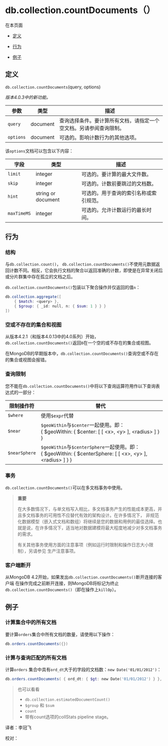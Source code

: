 # [ ](#)db.collection.countDocuments（）

[]()

在本页面

*   [定义](#definition)

*   [行为](#behavior)

*   [例子](#examples)

## <span id="definition">定义</span>

`db.collection.countDocuments`(query, options)

*版本4.0.3中的新功能。*

| 参数      | 类型     | 描述                                                         |
| --------- | -------- | ------------------------------------------------------------ |
| `query`   | document | 查询选择条件。要计算所有文档，请指定一个空文档。另请参阅查询限制。 |
| `options` | document | 可选的。影响计数行为的其他选项。                             |

该`options`文档可以包含以下内容：

| 字段        | 类型               | 描述                                   |
| ----------- | ------------------ | -------------------------------------- |
| `limit`     | integer            | 可选的。要计算的最大文件数。           |
| `skip`      | integer            | 可选的。计数前要跳过的文档数。         |
| `hint`      | string or document | 可选的。用于查询的索引名称或索引规范。 |
| `maxTimeMS` | integer            | 可选的。允许计数运行的最长时间。       |

## <span id="behavior">行为</span>

### 结构

与`db.collection.count()`， `db.collection.countDocuments()`不使用元数据返回计数不同。相反，它会执行文档的聚合以返回准确的计数，即使是在异常关闭后或分片群集中存在孤立的文档之后。

`db.collection.countDocuments()`包装以下聚合操作并仅返回的值`n`：

```powershell
db.collection.aggregate([
    { $match: <query> },
    { $group: { _id: null, n: { $sum: 1 } } }
])
```

### 空或不存在的集合和视图

从版本4.2.1（和版本4.0.13中的4.0系列）开始， `db.collection.countDocuments()`返回`0`在一个空的或不存在的集合或视图。

在MongoDB的早期版本中，`db.collection.countDocuments()`查询空或不存在的集合或视图会报错。

### 查询限制

您不能在`db.collection.countDocuments()`中将以下查询运算符用作以下查询表达式的一部分：

| 限制操作符    | 替代                                                         |
| ------------- | ------------------------------------------------------------ |
| `$where`      | 使用`$expr`代替                                              |
| `$near`       | `$geoWithin`与`$center`一起使用。即：<br />{ $geoWithin: { $center: [ [ &lt;x&gt;, &lt;y&gt; ], &lt;radius&gt; ] } } |
| `$nearSphere` | `$geoWithin`与`$centerSphere`一起使用。即：<br />{ $geoWithin: { $centerSphere: [ [ &lt;x&gt;, &lt;y&gt; ], &lt;radius&gt; ] } } |

### 事务

`db.collection.countDocuments()`可以在多文档事务中使用。

> **重要**
>
> 在大多数情况下，与单文档写入相比，多文档事务产生的性能成本更高，并且多文档事务的可用性不应替代有效的架构设计。在许多情况下， 非规范化数据模型（嵌入式文档和数组）将继续是您的数据和用例的最佳选择。也就是说，在许多情况下，适当地对数据建模将最大程度地减少对多文档事务的需求。
>
> 有关其他事务使用方面的注意事项（例如运行时限制和操作日志大小限制），另请参见 生产注意事项。

### 客户端断开

从MongoDB 4.2开始，如果发出`db.collection.countDocuments()`断开连接的客户端 在操作完成之前断开连接，则MongoDB将标记为终止`db.collection.countDocuments()`（即在操作上`killOp`）。

## <span id="examples">例子</span>

### 计算集合中的所有文档

要计算`orders`集合中所有文档的数量，请使用以下操作：

```powershell
db.orders.countDocuments({})
```

### 计算与查询匹配的所有文档

计算`orders` 集合中具有`ord_dt`大于的字段的文档数：`new Date('01/01/2012')`：

```powershell
db.orders.countDocuments( { ord_dt: { $gt: new Date('01/01/2012') } }, { limit: 100 } )
```

>也可以看看
>
>* `db.collection.estimatedDocumentCount()`
>* `$group` 和 `$sum`
>* `count`
>* 带有count选项的collStats pipeline stage。



译者：李冠飞

校对：